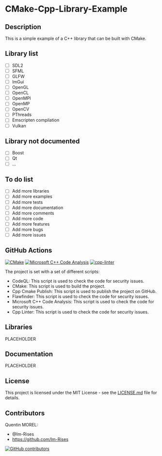 # CMake-Cpp-Library-Example

## Description

This is a simple example of a C++ library that can be built with CMake.

## Library list

- [ ] SDL2
- [ ] SFML
- [ ] GLFW
- [ ] ImGui
- [ ] OpenGL
- [ ] OpenCL
- [ ] OpenMPI
- [ ] OpenMP
- [ ] OpenCV
- [ ] PThreads
- [ ] Emscripten compilation
- [ ] Vulkan

## Library not documented

- [ ] Boost
- [ ] Qt
- [ ] ...

## To do list

- [ ] Add more libraries
- [ ] Add more examples
- [ ] Add more tests
- [ ] Add more documentation
- [ ] Add more comments
- [ ] Add more code
- [ ] Add more features
- [ ] Add more bugs
- [ ] Add more issues

## GitHub Actions

[![CMake](https://github.com/Im-Rises/CMake-Cpp-Library-Example/actions/workflows/cmake.yml/badge.svg?branch=main)](https://github.com/Im-Rises/CMake-Cpp-Library-Example/actions/workflows/cmake.yml)
[![Microsoft C++ Code Analysis](https://github.com/Im-Rises/CMake-Cpp-Library-Example/actions/workflows/msvc.yml/badge.svg?branch=main)](https://github.com/Im-Rises/CMake-Cpp-Library-Example/actions/workflows/msvc.yml)
[![cpp-linter](https://github.com/Im-Rises/CMake-Cpp-Library-Example/actions/workflows/cpp-linter.yml/badge.svg?branch=main)](https://github.com/Im-Rises/CMake-Cpp-Library-Example/actions/workflows/cpp-linter.yml)

The project is set with a set of different scripts:

- CodeQL: This script is used to check the code for security issues.
- CMake: This script is used to build the project.
- Cpp Cmake Publish: This script is used to publish the project on GitHub.
- Flawfinder: This script is used to check the code for security issues.
- Microsoft C++ Code Analysis: This script is used to check the code for security issues.
- Cpp Linter: This script is used to check the code for security issues.
## Libraries

PLACEHOLDER

## Documentation

PLACEHOLDER

## License

This project is licensed under the MIT License - see the [LICENSE.md](LICENSE.md) file for details.

## Contributors

Quentin MOREL:

- @Im-Rises
- <https://github.com/Im-Rises>

[![GitHub contributors](https://contrib.rocks/image?repo=Im-Rises/CMake-Cpp-Library-Example)](https://github.com/Im-Rises/CMake-Cpp-Library-Example/graphs/contributors)
